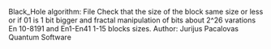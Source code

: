 Black_Hole algorithm: File Check that the size of the block same size or less or if 01 is 1 bit bigger and fractal manipulation of bits about 2^26 varations En 10-8191 and En1-En41 1-15 blocks sizes. Author: Jurijus Pacalovas Quantum Software
